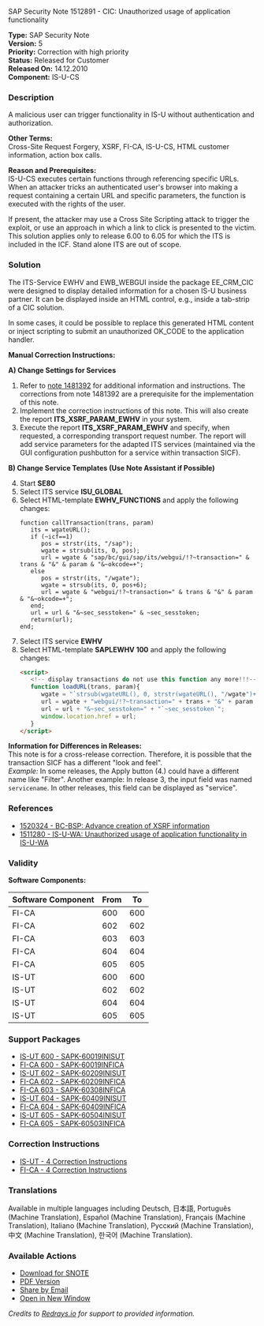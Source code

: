 SAP Security Note 1512891 - CIC: Unauthorized usage of application functionality

**Type:** SAP Security Note  
**Version:** 5  
**Priority:** Correction with high priority  
**Status:** Released for Customer  
**Released On:** 14.12.2010  
**Component:** IS-U-CS  

### Description
A malicious user can trigger functionality in IS-U without authentication and authorization.

**Other Terms:**  
Cross-Site Request Forgery, XSRF, FI-CA, IS-U-CS, HTML customer information, action box calls.

**Reason and Prerequisites:**  
IS-U-CS executes certain functions through referencing specific URLs. When an attacker tricks an authenticated user's browser into making a request containing a certain URL and specific parameters, the function is executed with the rights of the user.

If present, the attacker may use a Cross Site Scripting attack to trigger the exploit, or use an approach in which a link to click is presented to the victim. This solution applies only to release 6.00 to 6.05 for which the ITS is included in the ICF. Stand alone ITS are out of scope.

### Solution
The ITS-Service EWHV and EWB_WEBGUI inside the package EE_CRM_CIC were designed to display detailed information for a chosen IS-U business partner. It can be displayed inside an HTML control, e.g., inside a tab-strip of a CIC solution.

In some cases, it could be possible to replace this generated HTML content or inject scripting to submit an unauthorized OK_CODE to the application handler.

**Manual Correction Instructions:**

**A) Change Settings for Services**

1. Refer to [note 1481392](https://me.sap.com/notes/1481392) for additional information and instructions. The corrections from note 1481392 are a prerequisite for the implementation of this note.
2. Implement the correction instructions of this note. This will also create the report **ITS_XSRF_PARAM_EWHV** in your system.
3. Execute the report **ITS_XSRF_PARAM_EWHV** and specify, when requested, a corresponding transport request number. The report will add service parameters for the adapted ITS services (maintained via the GUI configuration pushbutton for a service within transaction SICF).

**B) Change Service Templates (Use Note Assistant if Possible)**

4. Start **SE80**  
5. Select ITS service **ISU_GLOBAL**  
6. Select HTML-template **EWHV_FUNCTIONS** and apply the following changes:
   ```abap
   function callTransaction(trans, param)
      its = wgateURL();
      if (~icf==1)
         pos = strstr(its, "/sap");
         wgate = strsub(its, 0, pos);
         url = wgate & "sap/bc/gui/sap/its/webgui/!?~transaction=" & trans & "&" & param & "&~okcode=+";
      else
         pos = strstr(its, "/wgate");
         wgate = strsub(its, 0, pos+6);
         url = wgate & "webgui/!?~transaction=" & trans & "&" & param & "&~okcode=+";
      end;
      url = url & "&~sec_sesstoken=" & ~sec_sesstoken;
      return(url);
   end;
   ```
7. Select ITS service **EWHV**  
8. Select HTML-template **SAPLEWHV 100** and apply the following changes:
   ```html
   <script>
      <!-- display transactions do not use this function any more!!!-->
      function loadURL(trans, param){
         wgate = "`strsub(wgateURL(), 0, strstr(wgateURL(), "/wgate")+6)`";
         url = wgate + "webgui/!?~transaction=" + trans + "&" + param + "&~okcode=+";
         url = url + "&~sec_sesstoken=" + "`~sec_sesstoken`";
         window.location.href = url;
      }
   </script>
   ```

**Information for Differences in Releases:**  
This note is for a cross-release correction. Therefore, it is possible that the transaction SICF has a different "look and feel".  
*Example:* In some releases, the Apply button (4.) could have a different name like "Filter". Another example: In release 3, the input field was named `servicename`. In other releases, this field can be displayed as "service".

### References
- [1520324 - BC-BSP: Advance creation of XSRF information](https://me.sap.com/notes/1520324)
- [1511280 - IS-U-WA: Unauthorized usage of application functionality in IS-U-WA](https://me.sap.com/notes/1511280)

### Validity
**Software Components:**

| Software Component | From | To  |
|--------------------|------|-----|
| FI-CA              | 600  | 600 |
| FI-CA              | 602  | 602 |
| FI-CA              | 603  | 603 |
| FI-CA              | 604  | 604 |
| FI-CA              | 605  | 605 |
| IS-UT              | 600  | 600 |
| IS-UT              | 602  | 602 |
| IS-UT              | 604  | 604 |
| IS-UT              | 605  | 605 |

### Support Packages
- [IS-UT 600 - SAPK-60019INISUT](https://me.sap.com/supportpackage/SAPK-60019INISUT)
- [FI-CA 600 - SAPK-60019INFICA](https://me.sap.com/supportpackage/SAPK-60019INFICA)
- [IS-UT 602 - SAPK-60209INISUT](https://me.sap.com/supportpackage/SAPK-60209INISUT)
- [FI-CA 602 - SAPK-60209INFICA](https://me.sap.com/supportpackage/SAPK-60209INFICA)
- [FI-CA 603 - SAPK-60308INFICA](https://me.sap.com/supportpackage/SAPK-60308INFICA)
- [IS-UT 604 - SAPK-60409INISUT](https://me.sap.com/supportpackage/SAPK-60409INISUT)
- [FI-CA 604 - SAPK-60409INFICA](https://me.sap.com/supportpackage/SAPK-60409INFICA)
- [IS-UT 605 - SAPK-60504INISUT](https://me.sap.com/supportpackage/SAPK-60504INISUT)
- [FI-CA 605 - SAPK-60503INFICA](https://me.sap.com/supportpackage/SAPK-60503INFICA)

### Correction Instructions
- [IS-UT - 4 Correction Instructions](https://me.sap.com/corrins/0001512891/951)
- [FI-CA - 4 Correction Instructions](https://me.sap.com/corrins/0001512891/36)

### Translations
Available in multiple languages including Deutsch, 日本語, Português (Machine Translation), Español (Machine Translation), Français (Machine Translation), Italiano (Machine Translation), Русский (Machine Translation), 中文 (Machine Translation), 한국어 (Machine Translation).

### Available Actions
- [Download for SNOTE](https://notesdownloads.sap.com/note/0040000008965942017)
- [PDF Version](https://userapps.support.sap.com/sap/support/sfm/notes/print/0001512891?language=en-US&token=CB27DA49B4C7D35B6C5993261FDC5BAB)
- [Share by Email](https://me.sap.com/)
- [Open in New Window](https://me.sap.com/)

*Credits to [Redrays.io](https://redrays.io) for support to provided information.*